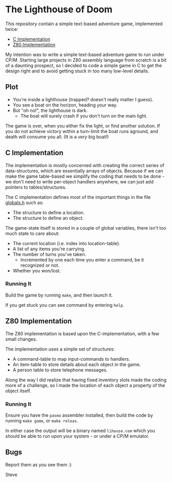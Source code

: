 # The Lighthouse of Doom

This repository contain a simple text-based adventure game, implemented
twice:

* [C Implementation](#c-implementation)
* [Z80 Implementation](#z80-implementation)

My intention was to write a simple text-based adventure game to run under
CP/M.  Starting large projects in Z80 assembly language from scratch
is a bit of a daunting prospect, so I decided to code a simple game in C
to get the design right and to avoid getting stuck in too many low-level
details.


## Plot

* You're inside a lighthouse (trapped? doesn't really matter I guess).
* You see a boat on the horizon, heading your way.
* But "oh no!", the lighthouse is dark.
  * The boat will surely crash if you don't turn on the main light.

The game is over, when you either fix the light, or find another solution.
If you do not achieve victory within a turn-limit the boat runs aground, and
death will consume you all.  (It is a _very_ big boat!)



## C Implementation

The implementation is mostly concerned with creating the correct series of
data-structures, which are essentially arrays of objects.  Because if we
can make the game table-based we simplify the coding that needs to be
done - we don't need to write per-object handlers anywhere, we can just
add pointers to tables/structures.

The C implementation defines most of the important things in the file [globals.h](globals.h) such as:

* The structure to define a location.
* The structure to define an object.

The game-state itself is stored in a couple of global variables, there isn't
too much state to care about:

* The current location (i.e. index into location-table).
* A list of any items you're carrying.
* The number of turns you've taken.
  * Incremented by one each time you enter a command, be it recognized or not.
* Whether you won/lost.


### Running It

Build the game by running `make`, and then launch it.

If you get stuck you can see command by entering `help`.



## Z80 Implementation

The Z80 implementation is based upon the C-implementation, with a few
small changes.

The implementation uses a simple set of structures:

* A command-table to map input-commands to handlers.
* An item-table to store details about each object in the game.
* A person table to store telephone messages.

Along the way I did realize that having fixed inventory slots made the
coding more of a challenge, so I made the location of each object a
property of the object itself.


### Running It

Ensure you have the `pasmo` assembler installed, then build the code
by running `make game`, or `make releas`.

In either case the output will be a binary named `lihouse.com` which you
should be able to run upon your system - or under a CP/M emulator.



## Bugs

Report them as you see them :)


Steve
